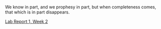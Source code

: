 We know in part, and we prophesy in part, but when completeness comes, that which is in part disappears.

[Lab Report 1, Week 2](lab-report-1-week-2.html)
